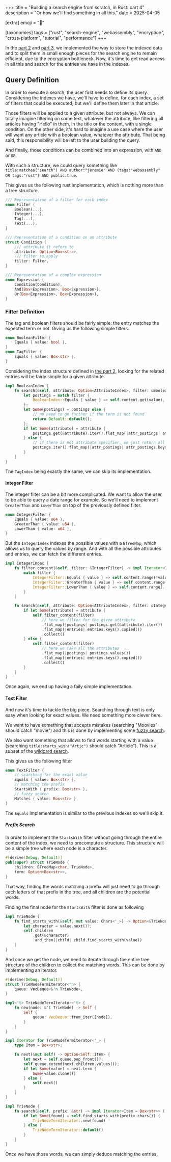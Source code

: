 +++
title = "Building a search engine from scratch, in Rust: part 4"
description = "Or how we'll find something in all this."
date = 2025-04-05

[extra]
emoji = "🦀"

[taxonomies]
tags = ["rust", "search-engine", "webassembly", "encryption", "cross-platform", "tutorial", "performance"]
+++

In the [part 2](../202503191700-search-engine-part-2/) and [part 3](../202503231000-search-engine-part-3/), we implemented the way to store the indexed data and to split them in small enough pieces for the search engine to remain efficient, due to the encryption bottleneck. Now, it's time to get read access in all this and search for the entries we have in the indexes.

## Query Definition

In order to execute a search, the user first needs to define its query. Considering the indexes we have, we'll have to define, for each index, a set of filters that could be executed, but we'll define them later in that article.

Those filters will be applied to a given attribute, but not always. We can totally imagine filtering on some text, whatever the attribute, like filtering all articles having "Hello" in them, in the title or the content, with a single condition. On the other side, it's hard to imagine a use case where the user will want any article with a boolean value, whatever the attribute. That being said, this responsibility will be left to the user building the query.

And finally, those conditions can be combined into an expression, with `AND` or `OR`.

With such a structure, we could query something like `title:matches("search") AND author:"jeremie" AND (tags:"webassembly" OR tags:"rust") AND public:true`.

This gives us the following rust implementation, which is nothing more than a tree structure.

```rust
/// Representation of a filter for each index
enum Filter {
    Boolean(...),
    Integer(...),
    Tag(...),
    Text(...),
}

/// Representation of a condition on an attribute
struct Condition {
    /// attribute it refers to
    attribute: Option<Box<str>>,
    /// filter to apply
    filter: Filter,
}

/// Representation of a complex expression
enum Expression {
    Condition(Condition),
    And(Box<Expression>, Box<Expression>),
    Or(Box<Expression>, Box<Expression>),
}
```

### Filter Definition

The tag and boolean filters should be fairly simple: the entry matches the expected term or not. Giving us the following simple filters.

```rust
enum BooleanFilter {
    Equals { value: bool },
}
enum TagFilter {
    Equals { value: Box<str> },
}
```

Considering the index structure defined in [the part 2](../202503191700-search-engine-part-2/), looking for the related entries will be fairly simple for a given attribute.

```rust
impl BooleanIndex {
    fn search(&self, attribute: Option<AttributeIndex>, filter: &BooleanFilter) -> HashSet<EntryIndex> {
        let postings = match filter {
            BooleanIndex::Equals { value } => self.content.get(value),
        };
        let Some(postings) = postings else {
            // no need to go further if the term is not found
            return Default::default();
        };
        if let Some(attribute) = attribute {
            postings.get(&attribute).iter().flat_map(|attr_postings| attr_postings.keys().copied())
        } else {
            // if there is not attribute specifier, we just return all the entries
            postings.iter().flat_map(|attr_postings| attr_postings.keys().copied())
        }
    }
}
```

The `TagIndex` being exactly the same, we can skip its implementation.

#### Integer Filter

The integer filter can be a bit more complicated. We want to allow the user to be able to query a date range for example. So we'll need to implement `GreaterThan` and `LowerThan` on top of the previously defined filter.

```rust
enum IntegerFilter {
    Equals { value: u64 },
    GreaterThan { value: u64 },
    LowerThan { value: u64 },
}
```

But the `IntegerIndex` indexes the possible values with a `BTreeMap`, which allows us to query the values by range. And with all the possible attributes and entries, we can fetch the different entries.

```rust
impl IntegerIndex {
    fn filter_content(&self, filter: &IntegerFilter) -> impl Iterator<Item = &HashMap<AttributeIndex, HashMap<EntryIndex, HashSet<ValueIndex>>>> {
        match filter {
            IntegerFilter::Equals { value } => self.content.range(*value..=*value),
            IntegerFilter::GreaterThan { value } => self.content.range((*value + 1)..),
            IntegerFilter::LowerThan { value } => self.content.range(..*value),
        }
    }

    fn search(&self, attribute: Option<AttributeIndex>, filter: &IntegerFilter) -> HashSet<EntryIndex> {
        if let Some(attribute) = attribute {
            self.filter_content(filter)
                // here we filter for the given attribute
                .flat_map(|postings| postings.get(&attribute).iter())
                .flat_map(|entries| entries.keys().copied())
                .collect()
        } else {
            self.filter_content(filter)
                // here we take all the attributes
                .flat_map(|postings| postings.values())
                .flat_map(|entries| entries.keys().copied())
                .collect()
        }
    }
}
```

Once again, we end up having a faily simple implementation.

#### Text Filter

And now it's time to tackle the big piece. Searching through text is only easy when looking for exact values. We need something more clever here.

We want to have something that accepts mistakes (searching "Moovies" should catch "movie") and this is done by implementing some [fuzzy search](https://en.wikipedia.org/wiki/Approximate_string_matching).

We also want something that allows to find words starting with a value (searching `title:starts_with("Artic")` should catch "Article"). This is a subset of the [wildcard search](https://en.wikipedia.org/wiki/Wildcard_character).

This gives us the following filter

```rust
enum TextFilter {
    // searching for the exact value
    Equals { value: Box<str> },
    // matching the prefix
    StartsWith { prefix: Box<str> },
    // fuzzy search
    Matches { value: Box<str> },
}
```

The `Equals` implementation is similar to the previous indexes so we'll skip it.

##### Prefix Search

In order to implement the `StartsWith` filter without going through the entire content of the index, we need to precompute a structure. This structure will be a simple tree where each node is a character.

```rust
#[derive(Debug, Default)]
pub(super) struct TrieNode {
    children: BTreeMap<char, TrieNode>,
    term: Option<Box<str>>,
}
```

That way, finding the words matching a prefix will just need to go through each letters of that prefix in the tree, and all children are the potential words.

Finding the final node for the `StartsWith` filter is done as following

```rust
impl TrieNode {
    fn find_starts_with(&self, mut value: Chars<'_>) -> Option<&TrieNode> {
        let character = value.next()?;
        self.children
            .get(&character)
            .and_then(|child| child.find_starts_with(value))
    }
}
```

And once we get the node, we need to iterate through the entire tree structure of the children to collect the matching words. This can be done by implementing an iterator.

```rust
#[derive(Debug, Default)]
struct TrieNodeTermIterator<'n> {
    queue: VecDeque<&'n TrieNode>,
}

impl<'t> TrieNodeTermIterator<'t> {
    fn new(node: &'t TrieNode) -> Self {
        Self {
            queue: VecDeque::from_iter([node]),
        }
    }
}

impl Iterator for TrieNodeTermIterator<'_> {
    type Item = Box<str>;

    fn next(&mut self) -> Option<Self::Item> {
        let next = self.queue.pop_front()?;
        self.queue.extend(next.children.values());
        if let Some(value) = next.term {
            Some(value.clone())
        } else {
            self.next()
        }
    }
}

impl TrieNode {
    fn search(&self, prefix: &str) -> impl Iterator<Item = Box<str>> {
        if let Some(found) = self.find_starts_with(prefix.chars()) {
            TrieNodeTermIterator::new(found)
        } else {
            TrieNodeTermIterator::default()
        }
    }
}
```

Once we have those words, we can simply deduce matching the entries.
